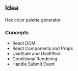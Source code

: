 ## Idea

Hex color palette generator

### Concepts

- React DOM
- React Components and Props
- UseState and UseEffect
- Conditional Rendering
- Handle Submit Event
